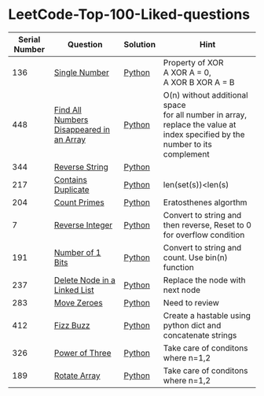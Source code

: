 # LeetCode-Top-100-Liked-questions



| Serial Number  | Question | Solution | Hint
| ------------- | ------------- | ------------- | ------------- |
| 136 | <a href=https://leetcode.com/problems/single-number/>Single Number</a>  | <a href=https://github.com/aparnavt/LeetCode-Top-100-Liked-questions/blob/master/Code/SingleNumber.py>Python | Property of XOR <br> A XOR A = 0, <br> A XOR B XOR A = B |
| 448 | <a href=https://leetcode.com/problems/find-all-numbers-disappeared-in-an-array/>Find All Numbers Disappeared in an Array</a>  |  <a href=https://github.com/aparnavt/LeetCode-Top-100-Liked-questions/blob/master/Code/Disappearednumbers.py>Python | O(n) without additional space <br>for all number in array, replace the value at index specified by the number to its complement |
| 344 | <a href=https://leetcode.com/problems/reverse-string/>Reverse String</a>  | <a href=https://github.com/aparnavt/LeetCode-Top-100-Liked-questions/blob/master/Code/ReverseString.py>Python ||
| 217 | <a href=https://leetcode.com/problems/contains-duplicate/>Contains Duplicate </a>  | <a href=https://github.com/aparnavt/LeetCode-Top-100-Liked-questions/blob/master/Code/ContainsDuplicate.py>Python | len(set(s))<len(s)|
| 204 | <a href=https://leetcode.com/problems/count-primes/>Count Primes </a>  | <a href=https://github.com/aparnavt/LeetCode-Top-100-Liked-questions/blob/master/Code/CountPrimes.py>Python | Eratosthenes algorthm |
| 7 | <a href=https://leetcode.com/problems/reverse-integer/>Reverse Integer </a>  | <a href=https://github.com/aparnavt/LeetCode-Top-100-Liked-questions/blob/master/Code/ReverseInteger.py>Python | Convert to string and then reverse, Reset to 0 for overflow condition|
| 191 | <a href=https://leetcode.com/problems/number-of-1-bits/>Number of 1 Bits </a>  | <a href=https://github.com/aparnavt/LeetCode-Top-100-Liked-questions/blob/master/Code/Numberof1Bits.py>Python | Convert to string and count. Use bin(n) function|
| 237 | <a href=https://leetcode.com/problems/delete-node-in-a-linked-list/>Delete Node in a Linked List </a>  | <a href=https://github.com/aparnavt/LeetCode-Top-100-Liked-questions/blob/master/Code/DeleteNodeInLinkedList.py>Python | Replace the node with next node|
| 283 | <a href=https://leetcode.com/problems/move-zeroes/>Move Zeroes </a>  | <a href=https://github.com/aparnavt/LeetCode-Top-100-Liked-questions/blob/master/Code/MoveZeroes.py>Python | Need to review |
| 412 | <a href=https://leetcode.com/problems/fizz-buzz/>Fizz Buzz</a>  | <a href=https://github.com/aparnavt/LeetCode-Top-100-Liked-questions/blob/master/Code/FizzBuzz.py>Python | Create a hastable using python dict and concatenate strings |
| 326 | <a href=https://leetcode.com/problems/power-of-three/>Power of Three</a>  | <a href=https://github.com/aparnavt/LeetCode-Top-100-Liked-questions/blob/master/Code/Powerofthree.py>Python | Take care of conditons where n=1,2 |
| 189 | <a href=https://leetcode.com/problems/rotate-array/> Rotate Array</a>  | <a href=https://github.com/aparnavt/LeetCode-Top-100-Liked-questions/blob/master/Code/RotateArray.py>Python | Take care of conditons where n=1,2 |
